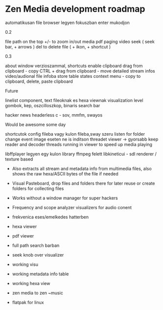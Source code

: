 # Zen Media development roadmap

automatikusan file browser legyen fokuszban
enter mukodjon

0.2

file path on the top
+/- to zoom in/out media
pdf paging
video seek ( seek bar, + arrows )
del to delete file ( + ikon, + shortcut )

0.3

about window verzioszammal, shortcuts
enable clipboard
drag from clipboard - copy
CTRL + drag from clipboard - move
detailed stream infos video/audional file infoba
store table states
context menu - copy to clipboard, delete, paste clipboard

Future

linelist component, text fileoknak es hexa viewnak
visualization level gombok, kep, oszcilloszkop, binaris
search bar

hacker news headerless c - sov, mmfm, swayos

Would be awesome some day

shortcutok config fileba vagy kulon fileba,sway szeru
listen for folder change event
image eseten ne is inditson threadet viewer -> gyorsabb
keep reader and decoder threads running in viewer to speed up media playing

libffplayer legyen egy kulon library ffmpeg felett
libkineticui - sdl renderer / texture based


- Also extracts all stream and metadata info from multimedia files, also shows the raw hexa/ASCII bytes of the file if needed
- Visual Pasteboard, drop files and folders there for later reuse or create folders for collecting files
- Works without a window manager for super hackers
- Frequency and scope analyzer visualizers for audio conent
  
- frekvenica eses/emelkedes hatterben

- hexa viewer
- pdf viewer
- full path search barban
- seek knob over visualizer
- working visu
- working metadata info table
- working hexa view
- zen media to zen ~music
- flatpak for linux